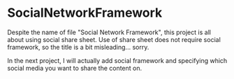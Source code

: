 SocialNetworkFramework
======================
Despite the name of file "Social Network Framework", this project is all about using social share sheet. 
Use of share sheet does not require social framework, so the title is a bit misleading... sorry.

In the next project, I will actually add social framework and specifying which social media you want to share the content on. 
